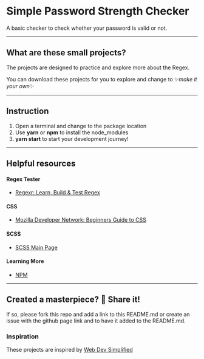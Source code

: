 # Simple Password Strength Checker

A basic checker to check whether your password is valid or not.

----
## What are these small projects?
The projects are designed to practice and explore more about the Regex.

You can download these projects for you to explore and change to ✨*make it your own*✨

----
## Instruction
1. Open a terminal and change to the package location
2. Use **yarn** or **npm** to install the node_modules
3. **yarn start** to start your development journey!

----
## Helpful resources

#### Regex Tester
* [Regexr: Learn, Build & Test Regex](https://regexr.com/)

#### CSS
* [Mozilla Developer Network: Beginners Guide to CSS](https://developer.mozilla.org/en-US/docs/Learn/CSS/Introduction_to_CSS)

#### SCSS
* [SCSS Main Page](https://sass-lang.com/)

#### Learning More
* [NPM](https://www.npmjs.com/)

----
## Created a masterpiece? 🎨 Share it!
If so, please fork this repo and add a link to this README.md or create an issue with the github page link and to have it added to the README.md.

### Inspiration
These projects are inspired by [Web Dev Simplified](https://www.youtube.com/watch?v=7-1VZ2wF8pw)